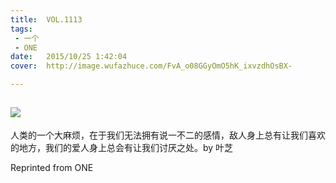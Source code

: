 ```yaml
---
title:	VOL.1113
tags:
 - 一个
 - ONE
date:	2015/10/25 1:42:04
cover:	http://image.wufazhuce.com/FvA_o08GGyOmO5hK_ixvzdhOsBX-

---
```

![](http://image.wufazhuce.com/FvA_o08GGyOmO5hK_ixvzdhOsBX-)
---

人类的一个大麻烦，在于我们无法拥有说一不二的感情，敌人身上总有让我们喜欢的地方，我们的爱人身上总会有让我们讨厌之处。by 叶芝
 
Reprinted from ONE
